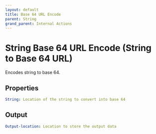 ```yaml
---
layout: default
title: Base 64 URL Encode
parent: String
grand_parent: Internal Actions
---
```

# String Base 64 URL Encode (String to Base 64 URL)
Encodes string to base 64.

## Properties
```yaml
String: Location of the string to convert into base 64
```

## Output
```yaml
Output-location: Location to store the output data
```
